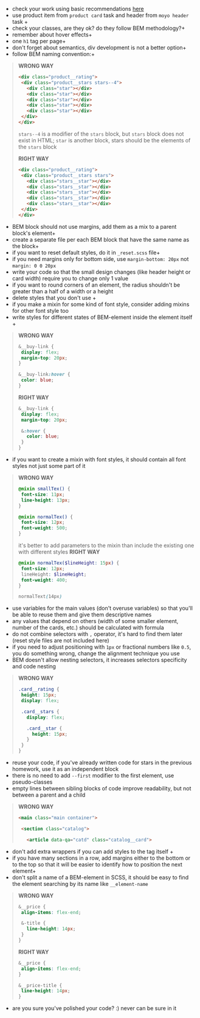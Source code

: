 - check your work using basic recommendations [here](https://github.com/mate-academy/layout_search-bar-airbnb/blob/master/checklist.md)
- use product item from `product card` task and header from `moyo header` task +
- check your classes, are they ok? do they follow BEM methodology?+
- remember about hover effects+
- one `h1` tag per page+
- don't forget about semantics, div development is not a better option+
- follow BEM naming convention:+
>**WRONG WAY**
>```html
><div class="product__rating">
>  <div class="product__stars stars--4">
>    <div class="star"></div>
>    <div class="star"></div>
>    <div class="star"></div>
>    <div class="star"></div>
>    <div class="star"></div>
>  </div>
></div>
>```
>`stars--4` is a modifier of the `stars` block, but `stars` block does not exist in HTML;
>`star` is another block, stars should be the elements of the `stars` block
>
>**RIGHT WAY**
>```html
><div class="product__rating">
>  <div class="product__stars stars">
>    <div class="stars__star"></div>
>    <div class="stars__star"></div>
>    <div class="stars__star"></div>
>    <div class="stars__star"></div>
>    <div class="stars__star"></div>
>  </div>
></div>
>```

- BEM block should not use margins, add them as a mix to a parent block's element+
- create a separate file per each BEM block that have the same name as the block+
- if you want to reset default styles, do it in `_reset.scss` file+
- if you need margins only for bottom side, use `margin-bottom: 20px` not `margin: 0 0 20px`
- write your code so that the small design changes (like header height or card width) require you to change only 1 value
- if you want to round corners of an element, the radius shouldn't be greater than a half of a width or a height
- delete styles that you don't use +
- if you make a mixin for some kind of font style, consider adding mixins for other font style too
- write styles for different states of BEM-element inside the element itself +
>**WRONG WAY**
>```scss
>&__buy-link {
>  display: flex;
>  margin-top: 20px;
>}
>
>&__buy-link:hover {
>  color: blue;
>}
>```
>**RIGHT WAY**
>```scss
>&__buy-link {
>  display: flex;
>  margin-top: 20px;
>
>  &:hover {
>    color: blue;
>  }
>}
>```
- if you want to create a mixin with font styles, it should contain all font styles not just some part of it
>**WRONG WAY**
>```scss
>@mixin smallTex() {
>  font-size: 11px;
>  line-height: 13px;
>}
>
>@mixin normalTex() {
>  font-size: 12px;
>  font-weight: 500;
>}
>```
>it's better to add parameters to the mixin than include the existing one with different styles
>**RIGHT WAY**
>```scss
>@mixin normalTex($lineHeight: 15px) {
>  font-size: 12px;
>  lineHeight: $lineHeight;
>  font-weight: 400;
>}
>
>normalText(14px)
>```
- use variables for the main values (don't overuse variables) so that you'll be able to reuse them and give them descriptive names
- any values that depend on others (width of some smaller element, number of the cards, etc.) should be calculated with formula
- do not combine selectors with `,` operator, it's hard to find them later (reset style files are not included here)
- if you need to adjust positioning with `1px` or fractional numbers like `0.5`, you do something wrong, change the alignment technique you use
- BEM doesn't allow nesting selectors, it increases selectors specificity and code nesting
>**WRONG WAY**
>```scss
>.card__rating {
>  height: 15px;
>  display: flex;
>
>  .card__stars {
>    display: flex;
>
>    .card__star {
>      height: 15px;
>    }
>  }
>}
>```
- reuse your code, if you've already written code for stars in the previous homework, use it as an independent block
- there is no need to add `--first` modifier to the first element, use pseudo-classes
- empty lines between sibling blocks of code improve readability, but not between a parent and a child
>**WRONG WAY**
>```html
><main class="main container">
>
>  <section class="catalog">
>
>    <article data-qa="catd" class="catalog__card">
>```
- don't add extra wrappers if you can add styles to the tag itself +
- if you have many sections in a row, add margins either to the bottom or to the top so that it will be easier to identify how to position the next element+
- don't split a name of a BEM-element in SCSS, it should be easy to find the element searching by its name like `__element-name`
>**WRONG WAY**
>```scss
>&__price {
>  align-items: flex-end;
>
>  &-title {
>    line-height: 14px;
>  }
>}
>```
>**RIGHT WAY**
>```scss
>&__price {
>  align-items: flex-end;
>}
>
>&__price-title {
>  line-height: 14px;
>}
>```

- are you sure you've polished your code? :) never can be sure in it

